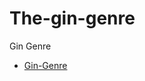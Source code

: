 # The-gin-genre
Gin Genre

- [Gin-Genre](https://christine1810.github.io/The-gin-genre/index.html)




